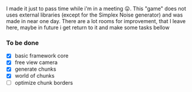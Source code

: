I made it just to pass time while i'm in a meeting 😛. This "game" does not uses external libraries (except for the Simplex Noise generator) and was made in near one day. There are a lot rooms for improvement, that I leave here, maybe in future i get return to it and make some tasks bellow

### To be done
- [x] basic framework core
- [x] free view camera
- [x] generate chunks
- [x] world of chunks
- [ ] optimize chunk borders
